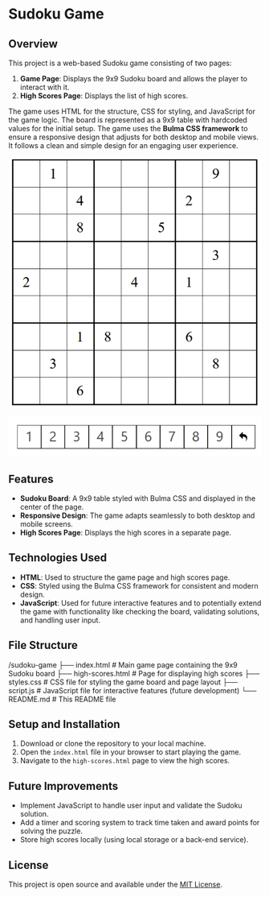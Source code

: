 # Sudoku Game

## Overview
This project is a web-based Sudoku game consisting of two pages:
1. **Game Page**: Displays the 9x9 Sudoku board and allows the player to interact with it.
2. **High Scores Page**: Displays the list of high scores.

The game uses HTML for the structure, CSS for styling, and JavaScript for the game logic. The board is represented as a 9x9 table with hardcoded values for the initial setup. The game uses the **Bulma CSS framework** to ensure a responsive design that adjusts for both desktop and mobile views. It follows a clean and simple design for an engaging user experience.

![Sudoku Game Screenshot](sudoko_board.png)

![Number Palette Screenshot](number_palette.png)

## Features
- **Sudoku Board**: A 9x9 table styled with Bulma CSS and displayed in the center of the page.
- **Responsive Design**: The game adapts seamlessly to both desktop and mobile screens.
- **High Scores Page**: Displays the high scores in a separate page.

## Technologies Used
- **HTML**: Used to structure the game page and high scores page.
- **CSS**: Styled using the Bulma CSS framework for consistent and modern design.
- **JavaScript**: Used for future interactive features and to potentially extend the game with functionality like checking the board, validating solutions, and handling user input.

## File Structure
/sudoku-game
  ├── index.html          # Main game page containing the 9x9 Sudoku board
  ├── high-scores.html    # Page for displaying high scores
  ├── styles.css          # CSS file for styling the game board and page layout
  ├── script.js           # JavaScript file for interactive features (future development)
  └── README.md           # This README file


## Setup and Installation
1. Download or clone the repository to your local machine.
2. Open the `index.html` file in your browser to start playing the game.
3. Navigate to the `high-scores.html` page to view the high scores.

## Future Improvements
- Implement JavaScript to handle user input and validate the Sudoku solution.
- Add a timer and scoring system to track time taken and award points for solving the puzzle.
- Store high scores locally (using local storage or a back-end service).

## License
This project is open source and available under the [MIT License](LICENSE).
